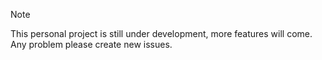 > [!NOTE]
> This personal project is still under development, more features will come. Any problem please create new issues.
